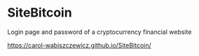# SiteBitcoin
Login page and password of a cryptocurrency financial website


https://carol-wabiszczewicz.github.io/SiteBitcoin/
